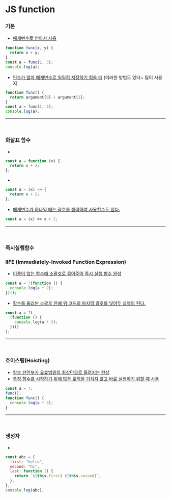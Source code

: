 # JS function

### 기본

- <u>매개변수로 받아서 사용</u>

```javascript
function func(x, y) {
  return x + y;
}
const a = func(1, 3);
console.log(a);
```

- <u>인수가 많아 매개변수로 일일히 지정하기 힘들 때</u> (이러한 방법도 있다~ 많이 사용 X)

```javascript
function func() {
  return argument[0] + argument[1];
}
const a = func(1, 3);
console.log(a);
```

---

<br/>

### 화살표 함수

-

```javascript
const a = function (x) {
  return x + 2;
};
```

-

```javascript
const a = (x) => {
  return x + 2;
};
```

- <u>매개변수가 하나일 때는 괄호를 생략하여 사용할수도 있다.</u>

```javascript
const a = (x) => x + 2;
```

---

<br/>

### 즉시실행함수

### IIFE (Immediately-Invoked Function Expression)

- <u>이름이 없는 함수에 소괄호로 묶어주어 즉시 실행 함수 완성</u>

```javascript
const a = 7(function () {
  console.log(a * 2);
})();
```

- <u>함수를 둘러싼 소괄호 안에 위 코드의 마지막 괄호를 넣어두 실행이 된다.</u>

```javascript
const a = 7(
  (function () {
    console.log(a * 2);
  })()
);
```

---

<br/>

### 호이스팅(Hoisting)

- <u>함수 선언부가 유효범위의 최상단으로 올려지는 현상</u>
- <u>특정 함수를 시작하기 위해 많은 로직을 거치지 않고 바로 실행하기 위할 때 사용</u>

```javascript
const a = 7;
func();
function func() {
  console.log(a * 2);
}
```

---

<br/>

### 생성자

- <u></u>

```javascript
const abc = {
  first: "hello",
  second: "hi",
  last: function () {
    return `${this.first} ${this.second}`;
  },
};
console.log(abc);
```
